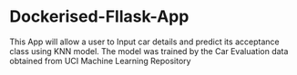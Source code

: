 # Dockerised-Fllask-App
This App will allow a user to Input car details and predict its acceptance class using KNN model. The model was trained by the Car Evaluation data obtained from UCI Machine Learning Repository
